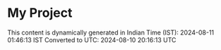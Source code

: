 # My Project

This content is dynamically generated in Indian Time (IST): 2024-08-11 01:46:13 IST
Converted to UTC: 2024-08-10 20:16:13 UTC
